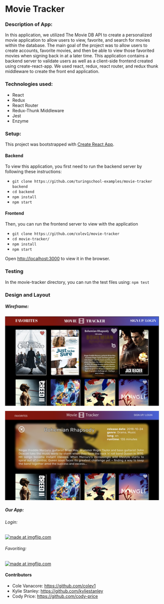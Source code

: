 # Movie Tracker 

### Description of App:
In this application, we utilized The Movie DB API to create a personalized movie application to allow users to view, favorite, and search for movies within the database. The main goal of the project was to allow users to create accounts, favorite movies, and then be able to view those favorited movies when signing back in at a later time. This application contains a backend server to validate users as well as a client-side frontend created using create-react-app. We used react, redux, react router, and redux thunk middleware to create the front end application.

### Technologies used:
* React
* Redux
* React Router
* Redux-Thunk Middleware
* Jest
* Enzyme

### Setup:
This project was bootstrapped with [Create React App](https://github.com/facebook/create-react-app).

#### Backend
To view this application, you first need to run the backend server by following these instructions:

* `git clone https://github.com/turingschool-examples/movie-tracker backend`
* `cd backend`
* `npm install`
* `npm start`

#### Frontend
Then, you can run the frontend server to view with the application

* `git clone https://github.com/colev1/movie-tracker`
* `cd movie-tracker/`
* `npm install`
* `npm start`

Open [http://localhost:3000](http://localhost:3000) to view it in the browser.

### Testing
In the movie-tracker directory, you can run the test files using:
`npm test`


### Design and Layout

##### Wireframe:
![Wireframe of homepage](wireframe1.png)

![Wireframe of viewing movie](wireframe2.png)

##### Our App:

###### Login:

<a href="https://imgflip.com/gif/2yqafm"><img src="https://i.imgflip.com/2yqafm.gif" title="made at imgflip.com"/></a>

###### Favoriting:

<a href="https://imgflip.com/gif/2yqe70"><img src="https://i.imgflip.com/2yqe70.gif" title="made at imgflip.com"/></a>


#### Contributors
* Cole Vanacore: https://github.com/colev1
* Kylie Stanley: https://github.com/kyliestanley
* Cody Price: https://github.com/cody-price

